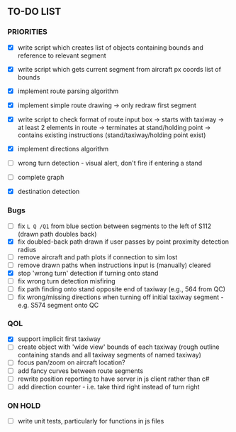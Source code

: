 ## TO-DO LIST

### PRIORITIES
- [x] write script which creates list of objects containing bounds and reference to relevant segment
- [x] write script which gets current segment from aircraft px coords list of bounds
- [x] implement route parsing algorithm
- [x] implement simple route drawing
        -> only redraw first segment
- [x] write script to check format of route input box 
        -> starts with taxiway
        -> at least 2 elements in route
        -> terminates at stand/holding point
        -> contains existing instructions (stand/taxiway/holding point exist)
- [x] implement directions algorithm
- [ ] wrong turn detection - visual alert, don't fire if entering a stand
- [ ] complete graph
- [x] destination detection


### Bugs
- [ ] fix `L Q /Q1` from blue section between segments to the left of S112 (drawn path doubles back)
- [x] fix doubled-back path drawn if user passes by point proximity detection radius
- [ ] remove aircraft and path plots if connection to sim lost
- [ ] remove drawn paths when instructions input is (manually) cleared
- [x] stop 'wrong turn' detection if turning onto stand
- [ ] fix wrong turn detection misfiring
- [ ] fix path finding onto stand opposite end of taxiway (e.g., 564 from QC)
- [ ] fix wrong/missing directions when turning off initial taxiway segment - e.g. S574 segment onto QC

### QOL 
- [x] support implicit first taxiway
- [ ] create object with 'wide view' bounds of each taxiway (rough outline containing stands and all taxiway segments of named taxiway)
- [ ] focus pan/zoom on aircraft location? 
- [ ] add fancy curves between route segments
- [ ] rewrite position reporting to have server in js client rather than c#
- [ ] add direction counter - i.e. take third right instead of turn right

### ON HOLD
- [ ] write unit tests, particularly for functions in js files